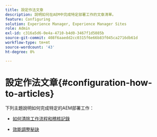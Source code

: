 ```yaml
---
title: 設定作法文章
description: 說明如何在AEM中完成特定部署工作的文章清單。
feature: Configuring
solution: Experience Manager, Experience Manager Sites
role: Admin
exl-id: c316a5d6-0e4a-4710-b4d0-3467f1d5085b
source-git-commit: 408f6aaedd2cc0315f6e66b83f045ca2716db61d
workflow-type: tm+mt
source-wordcount: '43'
ht-degree: 0%

---
```


# 設定作法文章{#configuration-how-to-articles}

下列主題說明如何完成特定的AEM部署工作：

<!--
* [How to Use the Log Viewer](https://helpx.adobe.com/experience-manager/kb/logsviewer.html)
-->

* [如何清除工作流程和稽核記錄](https://experienceleague.adobe.com/en/docs/experience-cloud-kcs/kbarticles/ka-24590)

* [效能調整秘訣](/help/sites-deploying/configuring-performance.md)

<!--
* [How to Remove Features From the Welcome Screen](/help/sites-developing/customizing-the-welcome-console.md)

* [How to Turn Off the Location Tracker Feature](https://helpx.adobe.com/experience-manager/kb/turn-off-geolocation.html)
-->
